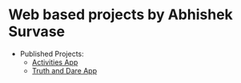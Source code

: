 # Web based projects by Abhishek Survase

* Published Projects:
  * <a href= "https://abhi-survase.github.io/ActivitiesApp/" target="_blank"> Activities App </a>
  * <a href= "https://abhi-survase.github.io/TruthorDareApp/" target="_blank"> Truth and Dare App </a>

